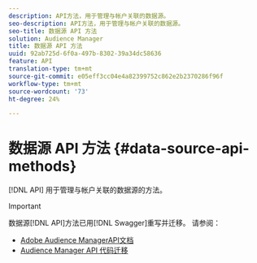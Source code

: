 ```yaml
---
description: API方法，用于管理与帐户关联的数据源。
seo-description: API方法，用于管理与帐户关联的数据源。
seo-title: 数据源 API 方法
solution: Audience Manager
title: 数据源 API 方法
uuid: 92ab725d-6f0a-497b-8302-39a34dc58636
feature: API
translation-type: tm+mt
source-git-commit: e05eff3cc04e4a82399752c862e2b2370286f96f
workflow-type: tm+mt
source-wordcount: '73'
ht-degree: 24%

---
```



# 数据源 API 方法 {#data-source-api-methods}

[!DNL API] 用于管理与帐户关联的数据源的方法。

<!-- c_rest_data_sources.xml -->

>[!IMPORTANT]
>
>数据源[!DNL API]方法已用[!DNL Swagger]重写并迁移。 请参阅：
>
>* [Adobe Audience ManagerAPI文档](https://bank.demdex.com/portal/swagger/index.html)
>* [Audience Manager API 代码迁移](../../api/api-swagger-migration.md)
>
